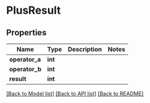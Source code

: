 # PlusResult

## Properties
Name | Type | Description | Notes
------------ | ------------- | ------------- | -------------
**operator_a** | **int** |  | 
**operator_b** | **int** |  | 
**result** | **int** |  | 

[[Back to Model list]](../README.md#documentation-for-models) [[Back to API list]](../README.md#documentation-for-api-endpoints) [[Back to README]](../README.md)



